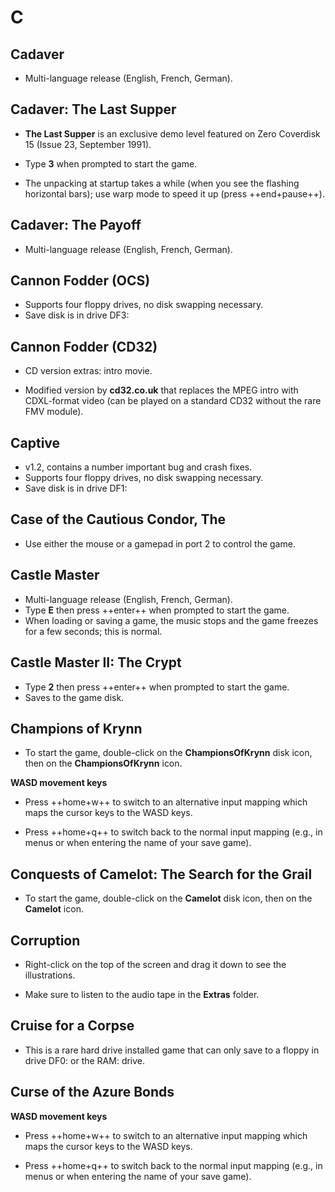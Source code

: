 # C

## Cadaver

- Multi-language release (English, French, German).


## Cadaver: The Last Supper

- **The Last Supper** is an exclusive demo level featured on Zero Coverdisk 15
  (Issue 23, September 1991).

- Type **3** when prompted to start the game.

- The unpacking at startup takes a while (when you see the flashing horizontal
  bars); use warp mode to speed it up (press ++end+pause++).


## Cadaver: The Payoff

- Multi-language release (English, French, German).


## Cannon Fodder (OCS)

- Supports four floppy drives, no disk swapping necessary.
- Save disk is in drive DF3:


## Cannon Fodder (CD32)

- CD version extras: intro movie.

- Modified version by **cd32.co.uk** that replaces the MPEG intro with
  CDXL-format video (can be played on a standard CD32 without the rare FMV
  module).


## Captive

- v1.2, contains a number important bug and crash fixes.
- Supports four floppy drives, no disk swapping necessary.
- Save disk is in drive DF1:


## Case of the Cautious Condor, The

- Use either the mouse or a gamepad in port 2 to control the game.


## Castle Master

- Multi-language release (English, French, German).
- Type **E** then press ++enter++ when prompted to start the game.
- When loading or saving a game, the music stops and the game freezes for a
  few seconds; this is normal.


## Castle Master II: The Crypt

- Type **2** then press ++enter++ when prompted to start the game.
- Saves to the game disk.


## Champions of Krynn

- To start the game, double-click on the **ChampionsOfKrynn** disk icon, then
  on the **ChampionsOfKrynn** icon.

**WASD movement keys**

- Press ++home+w++ to switch to an alternative input mapping which maps the
  cursor keys to the WASD keys.

- Press ++home+q++ to switch back to the normal input mapping (e.g., in menus
  or when entering the name of your save game).


## Conquests of Camelot: The Search for the Grail

- To start the game, double-click on the **Camelot** disk icon, then on the
  **Camelot** icon.


## Corruption

- Right-click on the top of the screen and drag it down to see the
  illustrations.

- Make sure to listen to the audio tape in the **Extras** folder.


## Cruise for a Corpse

- This is a rare hard drive installed game that can only save to a floppy in
  drive DF0: or the RAM: drive.


## Curse of the Azure Bonds

**WASD movement keys**

- Press ++home+w++ to switch to an alternative input mapping which maps the
  cursor keys to the WASD keys.

- Press ++home+q++ to switch back to the normal input mapping (e.g., in menus
  or when entering the name of your save game).
